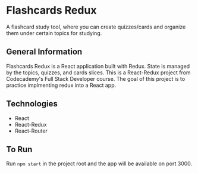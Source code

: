 # Flashcards Redux

A flashcard study tool, where you can create quizzes/cards and organize them under certain topics for studying. 

## General Information

Flashcards Redux is a React application built with Redux. State is managed by the topics, quizzes, and cards slices. This is a React-Redux project from Codecademy's Full Stack Developer course. The goal of this project is to practice implmenting redux into a React app.

## Technologies

* React
* React-Redux
* React-Router

## To Run

Run `npm start` in the project root and the app will be available on port 3000.
